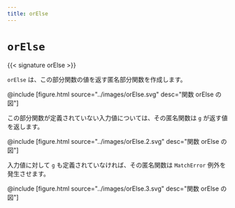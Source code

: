```yaml
---
title: orElse
---
```


# `orElse`

{{< signature orElse >}}

`orElse` は、この部分関数の値を返す匿名部分関数を作成します。

@include [figure.html source="../images/orElse.svg" desc="関数 orElse の図"]

この部分関数が定義されていない入力値については、その匿名関数は `g` が返す値を返します。

@include [figure.html source="../images/orElse.2.svg" desc="関数 orElse の図"]

入力値に対して `g` も定義されていなければ、その匿名関数は `MatchError` 例外を発生させます。

@include [figure.html source="../images/orElse.3.svg" desc="関数 orElse の図"]
